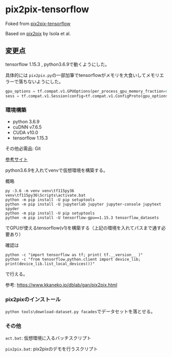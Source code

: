 # pix2pix-tensorflow

Foked from [pix2pix-tensorflow](https://github.com/affinelayer/pix2pix-tensorflow)

Based on [pix2pix](https://phillipi.github.io/pix2pix/) by Isola et al.

## 変更点

tensorflow 1.15.3 , python3.6.9で動くようにした。

具体的には
`pix2pix.py`の一部加筆でtensorflowがメモリを大食いしてメモリエラーで落ちないようにした。

```python
gpu_options = tf.compat.v1.GPUOptions(per_process_gpu_memory_fraction=0.5)
sess = tf.compat.v1.Session(config=tf.compat.v1.ConfigProto(gpu_options=gpu_options))
```

### 環境構築

- python 3.6.9
- cuDNN v7.6.5
- CUDA v10.0
- tensorflow 1.15.3

その他必需品: Git

[参考サイト](https://www.kkaneko.jp/dblab/gan/pix2pix.html)

python3.6.9を入れてvenvで仮想環境を構築する。

概略
```
py -3.6 -m venv venv\tf115py36
venv\tf115py36\Scripts\activate.bat
python -m pip install -U pip setuptools
python -m pip install -U jupyterlab jupyter jupyter-console jupytext spyder
python -m pip install -U pip setuptools
python -m pip install -U tensorflow-gpu==1.15.3 tensorflow_datasets
```

でGPUが使えるtensorflow(v1)を構築する（上記の環境を入れてパスまで通す必要あり）

確認は
```
python -c "import tensorflow as tf; print( tf.__version__ )"
python -c "from tensorflow.python.client import device_lib; print(device_lib.list_local_devices())"
```
で行える。

参考: https://www.kkaneko.jp/dblab/gan/pix2pix.html

### pix2pixのインストール

`python tools\download-dataset.py facades`でデータセットを落とせる。


### その他

`act.bat`: 仮想環境に入るバッチスクリプト

`pix2pix.bat`: pix2pixのデモを行うスクリプト
